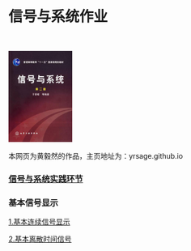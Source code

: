 <head>
    <title>欢迎来到hyr的主页</title>
</head>
<body>
<h1>信号与系统作业</h1>
<br />
<p>
<td width="25%">
<img src="/signal.jpg" width="25%" />
</td>
<p>本网页为黄毅然的作品，主页地址为：yrsage.github.io
</p>
<h3><a href="https://github.com/yrsage/homework/tree/master">信号与系统实践环节</a><h3>
<h3>基本信号显示</h3>
<p>
    <p1><a href="https://github.com/yrsage/homework/blob/master/基本连续信号显示.py">1.基本连续信号显示</a></p1>
</p>
<p>
        <p1><a href="https://github.com/yrsage/homework/blob/master/基本离散时间信号.py">2.基本离散时间信号</a></p1>
